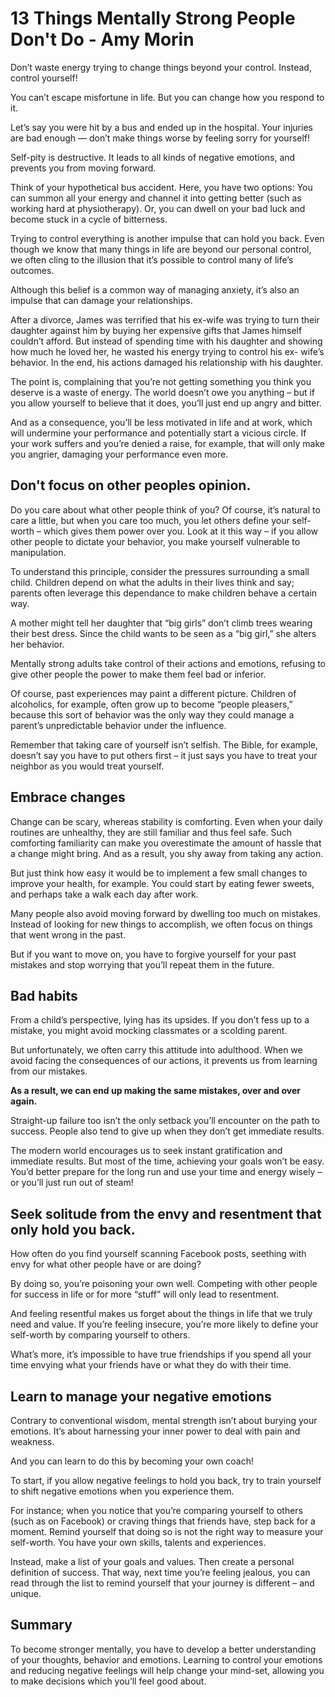 # 13 Things Mentally Strong People Don't Do - Amy Morin

Don’t waste energy trying to change things beyond your control. Instead, control yourself!

You can’t escape misfortune in life. But you can change how you respond to it.

Let’s say you were hit by a bus and ended up in the hospital. Your injuries are bad enough — don’t make things worse by feeling sorry for yourself!

Self-pity is destructive. It leads to all kinds of negative emotions, and prevents you from moving forward.

Think of your hypothetical bus accident. Here, you have two options: You can summon all your energy and channel it into getting better (such as working hard at physiotherapy). Or, you can dwell on your bad luck and become stuck in a cycle of bitterness.

Trying to control everything is another impulse that can hold you back. Even though we know that many things in life are beyond our personal control, we often cling to the illusion that it’s possible to control many of life’s outcomes.

Although this belief is a common way of managing anxiety, it’s also an impulse that can damage your relationships.

After a divorce, James was terrified that his ex-wife was trying to turn their daughter against him by buying her expensive gifts that James himself couldn’t afford. But instead of spending time with his daughter and showing how much he loved her, he wasted his energy trying to control his ex- wife’s behavior. In the end, his actions damaged his relationship with his daughter.

The point is, complaining that you’re not getting something you think you deserve is a waste of energy. The world doesn’t owe you anything – but if you allow yourself to believe that it does, you’ll just end up angry and bitter.

And as a consequence, you’ll be less motivated in life and at work, which will undermine your performance and potentially start a vicious circle. If your work suffers and you’re denied a raise, for example, that will only make you angrier, damaging your performance even more.

## Don't focus on other peoples opinion.

Do you care about what other people think of you? Of course, it’s natural to care a little, but when you care too much, you let others define your self-worth – which gives them power over you.
Look at it this way – if you allow other people to dictate your behavior, you make yourself vulnerable to manipulation.

To understand this principle, consider the pressures surrounding a small child. Children depend on what the adults in their lives think and say; parents often leverage this dependance to make children behave a certain way.

A mother might tell her daughter that “big girls” don’t climb trees wearing their best dress. Since the child wants to be seen as a “big girl,” she alters her behavior.

Mentally strong adults take control of their actions and emotions, refusing to give other people the power to make them feel bad or inferior.

Of course, past experiences may paint a different picture. Children of alcoholics, for example, often grow up to become “people pleasers,” because this sort of behavior was the only way they could manage a parent’s unpredictable behavior under the influence.

Remember that taking care of yourself isn’t selfish. The Bible, for example, doesn’t say you have to put others first – it just says you have to treat your neighbor as you would treat yourself.

## Embrace changes

Change can be scary, whereas stability is comforting. Even when your daily routines are unhealthy, they are still familiar and thus feel safe.
Such comforting familiarity can make you overestimate the amount of hassle that a change might bring. And as a result, you shy away from taking any action.

But just think how easy it would be to implement a few small changes to improve your health, for example. You could start by eating fewer sweets, and perhaps take a walk each day after work.

Many people also avoid moving forward by dwelling too much on mistakes. Instead of looking for new things to accomplish, we often focus on things that went wrong in the past.

But if you want to move on, you have to forgive yourself for your past mistakes and stop worrying that you’ll repeat them in the future.

## Bad habits

From a child’s perspective, lying has its upsides. If you don’t fess up to a mistake, you might avoid mocking classmates or a scolding parent.

But unfortunately, we often carry this attitude into adulthood. When we avoid facing the consequences of our actions, it prevents us from learning from our mistakes.

**As a result, we can end up making the same mistakes, over and over again.**

Straight-up failure too isn’t the only setback you’ll encounter on the path to success. People also tend to give up when they don’t get immediate results.

The modern world encourages us to seek instant gratification and immediate results. But most of the time, achieving your goals won’t be easy. You’d better prepare for the long run and use your time and energy wisely – or you’ll just run out of steam!

## Seek solitude from the envy and resentment that only hold you back.

How often do you find yourself scanning Facebook posts, seething with envy for what other people have or are doing?

By doing so, you’re poisoning your own well. Competing with other people for success in life or for more “stuff” will only lead to resentment.

And feeling resentful makes us forget about the things in life that we truly need and value.
If you’re feeling insecure, you’re more likely to define your self-worth by comparing yourself to others.

What’s more, it’s impossible to have true friendships if you spend all your time envying what your friends have or what they do with their time.

## Learn to manage your negative emotions


Contrary to conventional wisdom, mental strength isn’t about burying your emotions. It’s about harnessing your inner power to deal with pain and weakness.

And you can learn to do this by becoming your own coach!

To start, if you allow negative feelings to hold you back, try to train yourself to shift negative emotions when you experience them.

For instance; when you notice that you’re comparing yourself to others (such as on Facebook) or craving things that friends have, step back for a moment. Remind yourself that doing so is not the right way to measure your self-worth. 
You have your own skills, talents and experiences.


Instead, make a list of your goals and values. Then create a personal definition of success. That way, next time you’re feeling jealous, you can read through the list to remind yourself that your journey is different – and unique.

## Summary

To become stronger mentally, you have to develop a better understanding of your thoughts, behavior and emotions. Learning to control your emotions and reducing negative feelings will help change your mind-set, allowing you to make decisions which you’ll feel good about.


